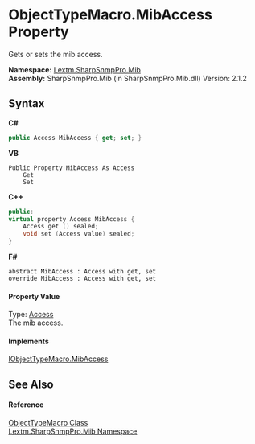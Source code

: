 # ObjectTypeMacro.MibAccess Property 
 

Gets or sets the mib access.

**Namespace:**&nbsp;<a href="N_Lextm_SharpSnmpPro_Mib">Lextm.SharpSnmpPro.Mib</a><br />**Assembly:**&nbsp;SharpSnmpPro.Mib (in SharpSnmpPro.Mib.dll) Version: 2.1.2

## Syntax

**C#**<br />
``` C#
public Access MibAccess { get; set; }
```

**VB**<br />
``` VB
Public Property MibAccess As Access
	Get
	Set
```

**C++**<br />
``` C++
public:
virtual property Access MibAccess {
	Access get () sealed;
	void set (Access value) sealed;
}
```

**F#**<br />
``` F#
abstract MibAccess : Access with get, set
override MibAccess : Access with get, set
```


#### Property Value
Type: <a href="T_Lextm_SharpSnmpPro_Mib_Access">Access</a><br />The mib access.

#### Implements
<a href="P_Lextm_SharpSnmpPro_Mib_IObjectTypeMacro_MibAccess">IObjectTypeMacro.MibAccess</a><br />

## See Also


#### Reference
<a href="T_Lextm_SharpSnmpPro_Mib_ObjectTypeMacro">ObjectTypeMacro Class</a><br /><a href="N_Lextm_SharpSnmpPro_Mib">Lextm.SharpSnmpPro.Mib Namespace</a><br />